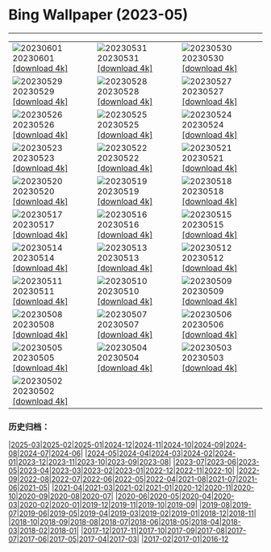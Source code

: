 # Bing Wallpaper (2023-05)
**************

<table><tr><td><img class="wallpaper" src="https://www.bing.com/th?id=OHR.ReefAwareness_FR-FR6730128355_1920x1080.jpg" alt="20230601"> 20230601 <a class="wallpaper_link" href="https://www.bing.com/th?id=OHR.ReefAwareness_FR-FR6730128355_UHD.jpg">[download 4k]</a></td><td><img class="wallpaper" src="https://www.bing.com/th?id=OHR.WorldOtterDay_FR-FR6635303643_1920x1080.jpg" alt="20230531"> 20230531 <a class="wallpaper_link" href="https://www.bing.com/th?id=OHR.WorldOtterDay_FR-FR6635303643_UHD.jpg">[download 4k]</a></td><td><img class="wallpaper" src="https://www.bing.com/th?id=OHR.HiddenBeach_FR-FR6570977941_1920x1080.jpg" alt="20230530"> 20230530 <a class="wallpaper_link" href="https://www.bing.com/th?id=OHR.HiddenBeach_FR-FR6570977941_UHD.jpg">[download 4k]</a></td></tr><tr><td><img class="wallpaper" src="https://www.bing.com/th?id=OHR.Antilles_FR-FR6506777411_1920x1080.jpg" alt="20230529"> 20230529 <a class="wallpaper_link" href="https://www.bing.com/th?id=OHR.Antilles_FR-FR6506777411_UHD.jpg">[download 4k]</a></td><td><img class="wallpaper" src="https://www.bing.com/th?id=OHR.FrenchTennis_FR-FR8649321439_1920x1080.jpg" alt="20230528"> 20230528 <a class="wallpaper_link" href="https://www.bing.com/th?id=OHR.FrenchTennis_FR-FR8649321439_UHD.jpg">[download 4k]</a></td><td><img class="wallpaper" src="https://www.bing.com/th?id=OHR.AloeDichotomum_FR-FR6374833550_1920x1080.jpg" alt="20230527"> 20230527 <a class="wallpaper_link" href="https://www.bing.com/th?id=OHR.AloeDichotomum_FR-FR6374833550_UHD.jpg">[download 4k]</a></td></tr><tr><td><img class="wallpaper" src="https://www.bing.com/th?id=OHR.WatSriSawai_FR-FR6804204523_1920x1080.jpg" alt="20230526"> 20230526 <a class="wallpaper_link" href="https://www.bing.com/th?id=OHR.WatSriSawai_FR-FR6804204523_UHD.jpg">[download 4k]</a></td><td><img class="wallpaper" src="https://www.bing.com/th?id=OHR.SaksunFaroe_FR-FR6129573896_1920x1080.jpg" alt="20230525"> 20230525 <a class="wallpaper_link" href="https://www.bing.com/th?id=OHR.SaksunFaroe_FR-FR6129573896_UHD.jpg">[download 4k]</a></td><td><img class="wallpaper" src="https://www.bing.com/th?id=OHR.OldFortress_FR-FR6019989198_1920x1080.jpg" alt="20230524"> 20230524 <a class="wallpaper_link" href="https://www.bing.com/th?id=OHR.OldFortress_FR-FR6019989198_UHD.jpg">[download 4k]</a></td></tr><tr><td><img class="wallpaper" src="https://www.bing.com/th?id=OHR.WesternBoxTurtle_FR-FR2003044235_1920x1080.jpg" alt="20230523"> 20230523 <a class="wallpaper_link" href="https://www.bing.com/th?id=OHR.WesternBoxTurtle_FR-FR2003044235_UHD.jpg">[download 4k]</a></td><td><img class="wallpaper" src="https://www.bing.com/th?id=OHR.BiodiverseCostaRica_FR-FR6284486896_1920x1080.jpg" alt="20230522"> 20230522 <a class="wallpaper_link" href="https://www.bing.com/th?id=OHR.BiodiverseCostaRica_FR-FR6284486896_UHD.jpg">[download 4k]</a></td><td><img class="wallpaper" src="https://www.bing.com/th?id=OHR.PontdArcole_FR-FR5695342336_1920x1080.jpg" alt="20230521"> 20230521 <a class="wallpaper_link" href="https://www.bing.com/th?id=OHR.PontdArcole_FR-FR5695342336_UHD.jpg">[download 4k]</a></td></tr><tr><td><img class="wallpaper" src="https://www.bing.com/th?id=OHR.EuropeanHoneybee_FR-FR5613899340_1920x1080.jpg" alt="20230520"> 20230520 <a class="wallpaper_link" href="https://www.bing.com/th?id=OHR.EuropeanHoneybee_FR-FR5613899340_UHD.jpg">[download 4k]</a></td><td><img class="wallpaper" src="https://www.bing.com/th?id=OHR.SumatranRhino_FR-FR5124240200_1920x1080.jpg" alt="20230519"> 20230519 <a class="wallpaper_link" href="https://www.bing.com/th?id=OHR.SumatranRhino_FR-FR5124240200_UHD.jpg">[download 4k]</a></td><td><img class="wallpaper" src="https://www.bing.com/th?id=OHR.MuseoSoumaya_FR-FR5141735106_1920x1080.jpg" alt="20230518"> 20230518 <a class="wallpaper_link" href="https://www.bing.com/th?id=OHR.MuseoSoumaya_FR-FR5141735106_UHD.jpg">[download 4k]</a></td></tr><tr><td><img class="wallpaper" src="https://www.bing.com/th?id=OHR.CormorantBridge_FR-FR6120224436_1920x1080.jpg" alt="20230517"> 20230517 <a class="wallpaper_link" href="https://www.bing.com/th?id=OHR.CormorantBridge_FR-FR6120224436_UHD.jpg">[download 4k]</a></td><td><img class="wallpaper" src="https://www.bing.com/th?id=OHR.FestivalCannes_FR-FR5682247225_1920x1080.jpg" alt="20230516"> 20230516 <a class="wallpaper_link" href="https://www.bing.com/th?id=OHR.FestivalCannes_FR-FR5682247225_UHD.jpg">[download 4k]</a></td><td><img class="wallpaper" src="https://www.bing.com/th?id=OHR.MorroJable_FR-FR4892451097_1920x1080.jpg" alt="20230515"> 20230515 <a class="wallpaper_link" href="https://www.bing.com/th?id=OHR.MorroJable_FR-FR4892451097_UHD.jpg">[download 4k]</a></td></tr><tr><td><img class="wallpaper" src="https://www.bing.com/th?id=OHR.ProcidaItaly_FR-FR4386022745_1920x1080.jpg" alt="20230514"> 20230514 <a class="wallpaper_link" href="https://www.bing.com/th?id=OHR.ProcidaItaly_FR-FR4386022745_UHD.jpg">[download 4k]</a></td><td><img class="wallpaper" src="https://www.bing.com/th?id=OHR.SonnyBonoPelicans_FR-FR4244110139_1920x1080.jpg" alt="20230513"> 20230513 <a class="wallpaper_link" href="https://www.bing.com/th?id=OHR.SonnyBonoPelicans_FR-FR4244110139_UHD.jpg">[download 4k]</a></td><td><img class="wallpaper" src="https://www.bing.com/th?id=OHR.WildLupine_FR-FR0066475130_1920x1080.jpg" alt="20230512"> 20230512 <a class="wallpaper_link" href="https://www.bing.com/th?id=OHR.WildLupine_FR-FR0066475130_UHD.jpg">[download 4k]</a></td></tr><tr><td><img class="wallpaper" src="https://www.bing.com/th?id=OHR.FootballField_FR-FR5351490022_1920x1080.jpg" alt="20230511"> 20230511 <a class="wallpaper_link" href="https://www.bing.com/th?id=OHR.FootballField_FR-FR5351490022_UHD.jpg">[download 4k]</a></td><td><img class="wallpaper" src="https://www.bing.com/th?id=OHR.CordouanLighthouse_FR-FR9014715232_1920x1080.jpg" alt="20230510"> 20230510 <a class="wallpaper_link" href="https://www.bing.com/th?id=OHR.CordouanLighthouse_FR-FR9014715232_UHD.jpg">[download 4k]</a></td><td><img class="wallpaper" src="https://www.bing.com/th?id=OHR.TheChaps_FR-FR4392259575_1920x1080.jpg" alt="20230509"> 20230509 <a class="wallpaper_link" href="https://www.bing.com/th?id=OHR.TheChaps_FR-FR4392259575_UHD.jpg">[download 4k]</a></td></tr><tr><td><img class="wallpaper" src="https://www.bing.com/th?id=OHR.Huitmai_FR-FR4054655770_1920x1080.jpg" alt="20230508"> 20230508 <a class="wallpaper_link" href="https://www.bing.com/th?id=OHR.Huitmai_FR-FR4054655770_UHD.jpg">[download 4k]</a></td><td><img class="wallpaper" src="https://www.bing.com/th?id=OHR.SealLaughing_FR-FR3690246135_1920x1080.jpg" alt="20230507"> 20230507 <a class="wallpaper_link" href="https://www.bing.com/th?id=OHR.SealLaughing_FR-FR3690246135_UHD.jpg">[download 4k]</a></td><td><img class="wallpaper" src="https://www.bing.com/th?id=OHR.HwangmaesanAzaleas_FR-FR3419632015_1920x1080.jpg" alt="20230506"> 20230506 <a class="wallpaper_link" href="https://www.bing.com/th?id=OHR.HwangmaesanAzaleas_FR-FR3419632015_UHD.jpg">[download 4k]</a></td></tr><tr><td><img class="wallpaper" src="https://www.bing.com/th?id=OHR.Popocatepetl_FR-FR3156820655_1920x1080.jpg" alt="20230505"> 20230505 <a class="wallpaper_link" href="https://www.bing.com/th?id=OHR.Popocatepetl_FR-FR3156820655_UHD.jpg">[download 4k]</a></td><td><img class="wallpaper" src="https://www.bing.com/th?id=OHR.RebelBase_FR-FR9127535893_1920x1080.jpg" alt="20230504"> 20230504 <a class="wallpaper_link" href="https://www.bing.com/th?id=OHR.RebelBase_FR-FR9127535893_UHD.jpg">[download 4k]</a></td><td><img class="wallpaper" src="https://www.bing.com/th?id=OHR.ThreeWildebeest_FR-FR9059959513_1920x1080.jpg" alt="20230503"> 20230503 <a class="wallpaper_link" href="https://www.bing.com/th?id=OHR.ThreeWildebeest_FR-FR9059959513_UHD.jpg">[download 4k]</a></td></tr><tr><td><img class="wallpaper" src="https://www.bing.com/th?id=OHR.KlostersSerneus_FR-FR8987474545_1920x1080.jpg" alt="20230502"> 20230502 <a class="wallpaper_link" href="https://www.bing.com/th?id=OHR.KlostersSerneus_FR-FR8987474545_UHD.jpg">[download 4k]</a></td><td></td><td></td></tr></table>

### 历史归档：

|[2025-03](/../2025-03/2025-03.md)|[2025-02](/../2025-02/2025-02.md)|[2025-01](/../2025-01/2025-01.md)|[2024-12](/../2024-12/2024-12.md)|[2024-11](/../2024-11/2024-11.md)|[2024-10](/../2024-10/2024-10.md)|[2024-09](/../2024-09/2024-09.md)|[2024-08](/../2024-08/2024-08.md)|[2024-07](/../2024-07/2024-07.md)|[2024-06](/../2024-06/2024-06.md)|
|[2024-05](/../2024-05/2024-05.md)|[2024-04](/../2024-04/2024-04.md)|[2024-03](/../2024-03/2024-03.md)|[2024-02](/../2024-02/2024-02.md)|[2024-01](/../2024-01/2024-01.md)|[2023-12](/../2023-12/2023-12.md)|[2023-11](/../2023-11/2023-11.md)|[2023-10](/../2023-10/2023-10.md)|[2023-09](/../2023-09/2023-09.md)|[2023-08](/../2023-08/2023-08.md)|
|[2023-07](/../2023-07/2023-07.md)|[2023-06](/../2023-06/2023-06.md)|[2023-05](/2023-05.md)|[2023-04](/../2023-04/2023-04.md)|[2023-03](/../2023-03/2023-03.md)|[2023-02](/../2023-02/2023-02.md)|[2023-01](/../2023-01/2023-01.md)|[2022-12](/../2022-12/2022-12.md)|[2022-11](/../2022-11/2022-11.md)|[2022-10](/../2022-10/2022-10.md)|
|[2022-09](/../2022-09/2022-09.md)|[2022-08](/../2022-08/2022-08.md)|[2022-07](/../2022-07/2022-07.md)|[2022-06](/../2022-06/2022-06.md)|[2022-05](/../2022-05/2022-05.md)|[2022-04](/../2022-04/2022-04.md)|[2021-08](/../2021-08/2021-08.md)|[2021-07](/../2021-07/2021-07.md)|[2021-06](/../2021-06/2021-06.md)|[2021-05](/../2021-05/2021-05.md)|
|[2021-04](/../2021-04/2021-04.md)|[2021-03](/../2021-03/2021-03.md)|[2021-02](/../2021-02/2021-02.md)|[2021-01](/../2021-01/2021-01.md)|[2020-12](/../2020-12/2020-12.md)|[2020-11](/../2020-11/2020-11.md)|[2020-10](/../2020-10/2020-10.md)|[2020-09](/../2020-09/2020-09.md)|[2020-08](/../2020-08/2020-08.md)|[2020-07](/../2020-07/2020-07.md)|
|[2020-06](/../2020-06/2020-06.md)|[2020-05](/../2020-05/2020-05.md)|[2020-04](/../2020-04/2020-04.md)|[2020-03](/../2020-03/2020-03.md)|[2020-02](/../2020-02/2020-02.md)|[2020-01](/../2020-01/2020-01.md)|[2019-12](/../2019-12/2019-12.md)|[2019-11](/../2019-11/2019-11.md)|[2019-10](/../2019-10/2019-10.md)|[2019-09](/../2019-09/2019-09.md)|
|[2019-08](/../2019-08/2019-08.md)|[2019-07](/../2019-07/2019-07.md)|[2019-06](/../2019-06/2019-06.md)|[2019-05](/../2019-05/2019-05.md)|[2019-04](/../2019-04/2019-04.md)|[2019-03](/../2019-03/2019-03.md)|[2019-02](/../2019-02/2019-02.md)|[2019-01](/../2019-01/2019-01.md)|[2018-12](/../2018-12/2018-12.md)|[2018-11](/../2018-11/2018-11.md)|
|[2018-10](/../2018-10/2018-10.md)|[2018-09](/../2018-09/2018-09.md)|[2018-08](/../2018-08/2018-08.md)|[2018-07](/../2018-07/2018-07.md)|[2018-06](/../2018-06/2018-06.md)|[2018-05](/../2018-05/2018-05.md)|[2018-04](/../2018-04/2018-04.md)|[2018-03](/../2018-03/2018-03.md)|[2018-02](/../2018-02/2018-02.md)|[2018-01](/../2018-01/2018-01.md)|
|[2017-12](/../2017-12/2017-12.md)|[2017-11](/../2017-11/2017-11.md)|[2017-10](/../2017-10/2017-10.md)|[2017-09](/../2017-09/2017-09.md)|[2017-08](/../2017-08/2017-08.md)|[2017-07](/../2017-07/2017-07.md)|[2017-06](/../2017-06/2017-06.md)|[2017-05](/../2017-05/2017-05.md)|[2017-04](/../2017-04/2017-04.md)|[2017-03](/../2017-03/2017-03.md)|
|[2017-02](/../2017-02/2017-02.md)|[2017-01](/../2017-01/2017-01.md)|[2016-12](/../2016-12/2016-12.md)